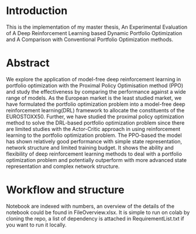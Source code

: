 # Introduction
This is the implementation of my master thesis, An Experimental Evaluation of A Deep Reinforcement Learning based Dynamic Portfolio Optimization and A Comparison with  Conventional Portfolio Optimization methods.
# Abstract
We explore the application of model-free deep reinforcement learning in portfolio optimization with the Proximal Policy Optimisation method (PPO) and study the effectiveness by comparing the performance against a wide range of models. As the European market is the least studied market, we have formulated the portfolio optimization problem into a model-free deep reinforcement learning(DRL) framework to allocate the constituents of the EUROSTOXX50. Further, we have studied the proximal policy optimization method to solve the DRL-based portfolio optimization problem since there are limited studies with the Actor-Critic approach in using reinforcement learning to the portfolio optimization problem. The PPO-based the model has shown relatively good performance with simple state representation, network structure and limited training budget. It shows the ability and flexibility of deep reinforcement learning methods to deal with a portfolio optimization problem and potentially outperform with more advanced state representation and complex network structure.
# Workflow and structure
Notebook are indexed with numbers, an overview of the details of the notebook could be found in FileOverview.xlsx. It is simple to run on colab by cloning the repo, a list of dependency is attached in RequirementList.txt if you want to run it locally.

